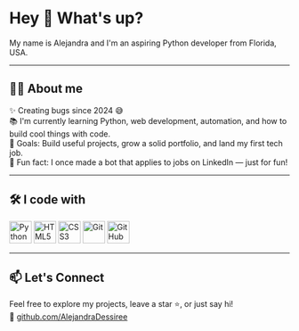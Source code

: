 <h1 align="left">Hey 👋 What's up?</h1>

<p align="left">My name is Alejandra and I'm an aspiring Python developer from Florida, USA.</p>

---

<h2 align="left">👩‍💻 About me</h2>

<p align="left">
✨ Creating bugs since 2024 😅<br>
📚 I'm currently learning Python, web development, automation, and how to build cool things with code.<br>
🎯 Goals: Build useful projects, grow a solid portfolio, and land my first tech job.<br>
🎲 Fun fact: I once made a bot that applies to jobs on LinkedIn — just for fun!
</p>

---

<h2 align="left">🛠 I code with</h2>

<div align="left">
  <img src="https://cdn.jsdelivr.net/gh/devicons/devicon/icons/python/python-original.svg" height="40" alt="Python" />
  <img src="https://cdn.jsdelivr.net/gh/devicons/devicon/icons/html5/html5-original.svg" height="40" alt="HTML5" />
  <img src="https://cdn.jsdelivr.net/gh/devicons/devicon/icons/css3/css3-original.svg" height="40" alt="CSS3" />
  <img src="https://cdn.jsdelivr.net/gh/devicons/devicon/icons/git/git-original.svg" height="40" alt="Git" />
  <img src="https://cdn.jsdelivr.net/gh/devicons/devicon/icons/github/github-original.svg" height="40" alt="GitHub" />
</div>

---

<h2 align="left">📫 Let's Connect</h2>

<p align="left">
  Feel free to explore my projects, leave a star ⭐, or just say hi!<br>
  🔗 <a href="https://github.com/AlejandraDessiree">github.com/AlejandraDessiree</a>
</p>

